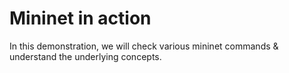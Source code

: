 # Mininet in action

In this demonstration, we will check various mininet commands & understand the underlying concepts.
